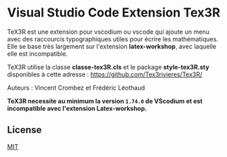 # Visual Studio Code Extension Tex3R

TeX3R est une extension pour vscodium ou vscode qui ajoute un menu avec des raccourcis typographiques utiles pour écrire les mathématiques. Elle se base très largement sur l'extension **latex-workshop**, avec laquelle elle est incompatible.

TeX3R utilise la classe **classe-tex3R.cls** et le package **style-tex3R.sty** disponibles à cette adresse : https://github.com/Tex3rivieres/Tex3R/
 

Auteurs : Vincent Crombez et Frédéric Léothaud

**TeX3R necessite au minimum la version `1.74.0` de VScodium et est incompatible avec l'extension Latex-workshop.**


## License

[MIT](https://opensource.org/licenses/MIT)
